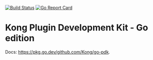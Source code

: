 [![Build Status][badge-travis-image]][badge-travis-url]
[![Go Report Card](https://goreportcard.com/badge/github.com/kong/go-pdk)](https://goreportcard.com/report/github.com/kong/go-pdk)

# Kong Plugin Development Kit - Go edition

Docs: https://pkg.go.dev/github.com/Kong/go-pdk.

[badge-travis-url]: https://travis-ci.com/Kong/go-pdk/branches
[badge-travis-image]: https://travis-ci.com/Kong/go-pdk.svg?branch=master
